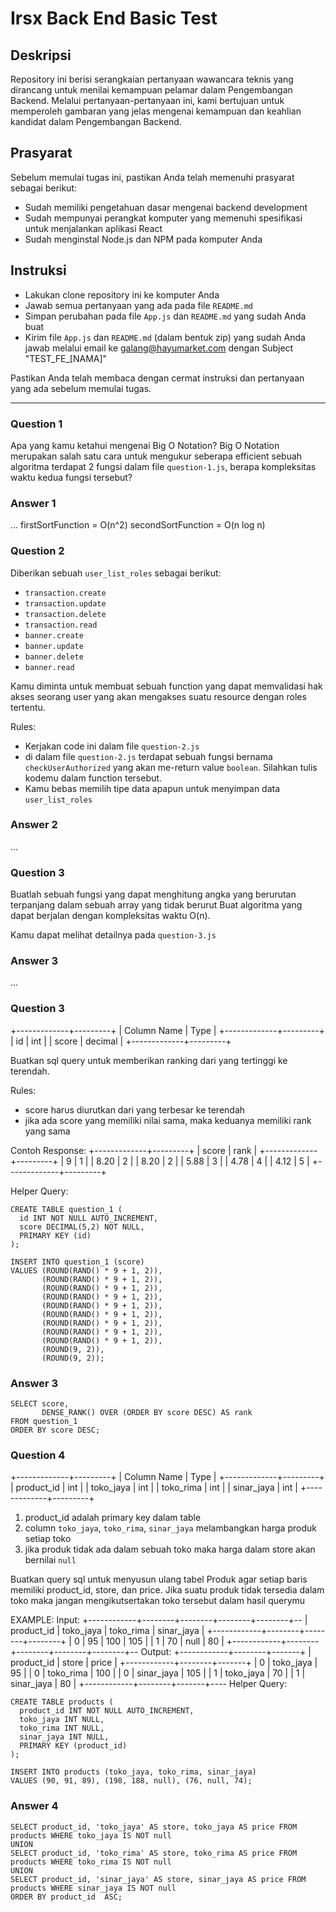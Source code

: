 # Irsx Back End Basic Test

## Deskripsi
Repository ini berisi serangkaian pertanyaan wawancara teknis yang dirancang untuk menilai kemampuan pelamar dalam Pengembangan Backend. Melalui pertanyaan-pertanyaan ini, kami bertujuan untuk memperoleh gambaran yang jelas mengenai kemampuan dan keahlian kandidat dalam Pengembangan Backend.

## Prasyarat
Sebelum memulai tugas ini, pastikan Anda telah memenuhi prasyarat sebagai berikut:

- Sudah memiliki pengetahuan dasar mengenai backend development
- Sudah mempunyai perangkat komputer yang memenuhi spesifikasi untuk menjalankan aplikasi React
- Sudah menginstal Node.js dan NPM pada komputer Anda

## Instruksi
- Lakukan clone repository ini ke komputer Anda
- Jawab semua pertanyaan yang ada pada file `README.md`
- Simpan perubahan pada file `App.js` dan `README.md` yang sudah Anda buat
- Kirim file `App.js` dan `README.md`  (dalam bentuk zip) yang sudah Anda jawab melalui email ke galang@hayumarket.com dengan Subject "TEST_FE_[NAMA]"

Pastikan Anda telah membaca dengan cermat instruksi dan pertanyaan yang ada sebelum memulai tugas.
 
---

### Question 1
Apa yang kamu ketahui mengenai Big O Notation? Big O Notation merupakan salah satu cara untuk mengukur seberapa efficient sebuah algoritma
terdapat 2 fungsi dalam file `question-1.js`, berapa kompleksitas waktu kedua fungsi tersebut?
### Answer 1
...
firstSortFunction = O(n^2)
secondSortFunction = O(n log n)

### Question 2
Diberikan sebuah `user_list_roles` sebagai berikut:
 - `transaction.create`
 - `transaction.update` 
 - `transaction.delete`
 - `transaction.read`
 - `banner.create`
 - `banner.update`
 - `banner.delete`
 - `banner.read`
 
Kamu diminta untuk membuat sebuah function yang dapat memvalidasi hak akses seorang user yang akan mengakses suatu resource dengan roles tertentu.

Rules: 
- Kerjakan code ini dalam file `question-2.js`
- di dalam file `question-2.js` terdapat sebuah fungsi bernama `checkUserAuthorized` yang akan me-return value `boolean`. Silahkan tulis kodemu dalam function tersebut.
- Kamu bebas memilih tipe data apapun untuk menyimpan data `user_list_roles`

### Answer 2
...


### Question 3

Buatlah sebuah fungsi yang dapat menghitung angka yang berurutan terpanjang dalam sebuah array yang tidak berurut
Buat algoritma yang dapat berjalan dengan kompleksitas waktu O(n).

Kamu dapat melihat detailnya pada `question-3.js`

### Answer 3
...


### Question 3
+-------------+---------+
| Column Name | Type    |
+-------------+---------+
| id          | int     |
| score       | decimal |
+-------------+---------+

Buatkan sql query untuk memberikan ranking dari yang tertinggi ke terendah.

Rules:
- score harus diurutkan dari yang terbesar ke terendah
- jika ada score yang memiliki nilai sama, maka keduanya memiliki rank yang sama

Contoh Response: 
+-------------+---------+
| score       | rank    |
+-------------+---------+
| 9           | 1       |
| 8.20        | 2       |
| 8.20        | 2       |
| 5.88        | 3       |
| 4.78        | 4       |
| 4.12        | 5       |
+-------------+---------+

Helper Query: 
```
CREATE TABLE question_1 (
  id INT NOT NULL AUTO_INCREMENT,
  score DECIMAL(5,2) NOT NULL,
  PRIMARY KEY (id)
);
```
```
INSERT INTO question_1 (score)
VALUES (ROUND(RAND() * 9 + 1, 2)),
       (ROUND(RAND() * 9 + 1, 2)),
       (ROUND(RAND() * 9 + 1, 2)),
       (ROUND(RAND() * 9 + 1, 2)),
       (ROUND(RAND() * 9 + 1, 2)),
       (ROUND(RAND() * 9 + 1, 2)),
       (ROUND(RAND() * 9 + 1, 2)),
       (ROUND(RAND() * 9 + 1, 2)),
       (ROUND(RAND() * 9 + 1, 2)),
       (ROUND(9, 2)),
       (ROUND(9, 2));
```
### Answer 3
```
SELECT score,
       DENSE_RANK() OVER (ORDER BY score DESC) AS rank
FROM question_1
ORDER BY score DESC;
```


### Question 4

+-------------+---------+
| Column Name | Type    |
+-------------+---------+
| product_id  | int     |
| toko_jaya   | int     |
| toko_rima   | int     |
| sinar_jaya  | int     |
+-------------+---------+
1. product_id adalah primary key dalam table
2. column `toko_jaya`, `toko_rima`, `sinar_jaya` melambangkan harga produk setiap toko
3. jika produk tidak ada dalam sebuah toko maka harga dalam store akan bernilai `null`

Buatkan query sql untuk menyusun ulang tabel Produk agar setiap baris memiliki product_id, store, dan price. Jika suatu produk tidak tersedia dalam toko maka jangan mengikutsertakan toko tersebut dalam hasil querymu

EXAMPLE: 
Input:
+------------+--------+--------+--------+--------+--
| product_id | toko_jaya | toko_rima | sinar_jaya  |
+------------+--------+--------+--------+
| 0          | 95        | 100       | 105         |
| 1          | 70        | null      | 80          |
+------------+--------+--------+--------+--------+--
Output:
+------------+--------+-------+
| product_id | store      | price |
+------------+--------+-------+
| 0          | toko_jaya  | 95    |
| 0          | toko_rima  | 100   |
| 0          | sinar_jaya | 105   |
| 1          | toko_jaya  | 70    |
| 1          | sinar_jaya | 80    |
+------------+--------+-------+----
Helper Query: 
```
CREATE TABLE products (
  product_id INT NOT NULL AUTO_INCREMENT,
  toko_jaya INT NULL,
  toko_rima INT NULL,
  sinar_jaya INT NULL,
  PRIMARY KEY (product_id)
);
```
```
INSERT INTO products (toko_jaya, toko_rima, sinar_jaya)
VALUES (90, 91, 89), (198, 188, null), (76, null, 74);
```

### Answer 4
```
SELECT product_id, 'toko_jaya' AS store, toko_jaya AS price FROM products WHERE toko_jaya IS NOT null
UNION
SELECT product_id, 'toko_rima' AS store, toko_rima AS price FROM products WHERE toko_rima IS NOT null
UNION
SELECT product_id, 'sinar_jaya' AS store, sinar_jaya AS price FROM products WHERE sinar_jaya IS NOT null
ORDER BY product_id  ASC;
```